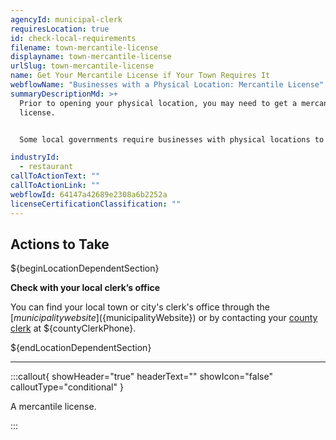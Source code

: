```yaml
---
agencyId: municipal-clerk
requiresLocation: true
id: check-local-requirements
filename: town-mercantile-license
displayname: town-mercantile-license
urlSlug: town-mercantile-license
name: Get Your Mercantile License if Your Town Requires It
webflowName: "Businesses with a Physical Location: Mercantile License"
summaryDescriptionMd: >+
  Prior to opening your physical location, you may need to get a mercantile
  license.


  Some local governments require businesses with physical locations to get a mercantile license. Each town or city will have its own application process for the mercantile license.

industryId:
  - restaurant
callToActionText: ""
callToActionLink: ""
webflowId: 64147a42689e2308a6b2252a
licenseCertificationClassification: ""
---
```

## Actions to Take

${beginLocationDependentSection}

**Check with your local clerk’s office**

You can find your local town or city's clerk's office through the [${municipality} website](${municipalityWebsite}) or by contacting your [county clerk](${countyClerkWebsite}) at ${countyClerkPhone}.

${endLocationDependentSection}

- - -

:::callout{ showHeader="true" headerText="" showIcon="false" calloutType="conditional" }

A mercantile license.

:::